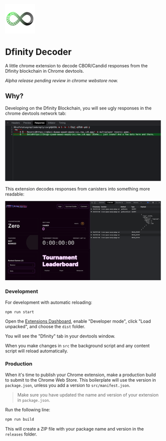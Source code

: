 ![logo](src/assets/48.png)

# Dfinity Decoder

A little chrome extension to decode CBOR/Candid responses from the Dfinity blockchain in Chrome devtools.

_Alpha release pending review in chrome webstore now._

## Why?

Developing on the Dfinity Blockchain, you will see ugly responses in the chrome devtools network tab:

![bad](bad.png)

This extension decodes responses from canisters into something more readable:

![good](src/assets/screenshot.png)

### Development

For development with automatic reloading:

```sh
npm run start
```

Open the [Extensions Dashboard](chrome://extensions), enable "Developer mode", click "Load unpacked", and choose the `dist` folder.

You will see the "Dfinity" tab in your devtools window.

When you make changes in `src` the background script and any content script will reload automatically.

### Production

When it's time to publish your Chrome extension, make a production build to submit to the Chrome Web Store. This boilerplate will use the version in `package.json`, unless you add a version to `src/manifest.json`.

> Make sure you have updated the name and version of your extension in `package.json`.

Run the following line:

```sh
npm run build
```

This will create a ZIP file with your package name and version in the `releases`
folder.

